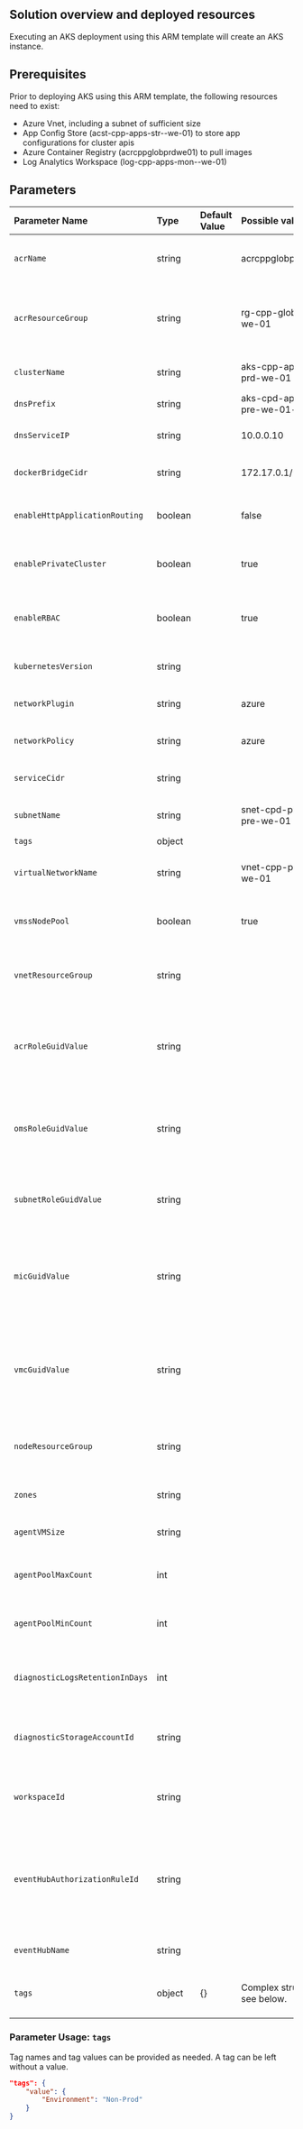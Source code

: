 ## Solution overview and deployed resources

Executing an AKS deployment using this ARM template will create an AKS instance. 

## Prerequisites

Prior to deploying AKS using this ARM template, the following resources need to exist:
- Azure Vnet, including a subnet of sufficient size
- App Config Store (acst-cpp-apps-str-<env>-we-01) to store app configurations for cluster apis
- Azure Container Registry (acrcppglobprdwe01) to pull images 
- Log Analytics Workspace (log-cpp-apps-mon-<env>-we-01) 

## Parameters

| Parameter Name | Type | Default Value | Possible values | Description |
| :-             | :-   | :-            | :-              | :-          |
| `acrName` | string | | acrcppglobprdwe01 | Name of the Azure Container Registry
| `acrResourceGroup` | string | | rg-cpp-glob-prd-we-01| Required. Resource Group of Azure Container Registry.
| `clusterName` | string | |aks-cpp-apps-prd-we-01 | Required. Name of the AKS Cluster.
| `dnsPrefix` | string | | aks-cpd-apps-pre-we-01-dns | Required. DNS Prefix.
| `dnsServiceIP` | string | |10.0.0.10  | Required. DNS Service IP.
| `dockerBridgeCidr` | string | | 172.17.0.1/16| Required. Docker Bridge CIDR .
| `enableHttpApplicationRouting` | boolean | | false| Required. Enable HTTP Application Routing.
| `enablePrivateCluster` | boolean | | true| Required. Enable Private Cluster.
| `enableRBAC` | boolean | | true | Required. Enable Role Based Access Control .
| `kubernetesVersion` | string | | | Required. Kubernetes Version .
| `networkPlugin` | string | |azure | Required. Network Plugin .
| `networkPolicy` | string | |azure | Required. Network Policy.
| `serviceCidr` | string | | | Required. Service CIDR.
| `subnetName` | string | | snet-cpd-pltf-aks-pre-we-01| Required. Subnet Name.
| `tags` | object | | | Required. .
| `virtualNetworkName` | string | |vnet-cpp-pltf-prd-we-01 | Required. Virtual Network Name.
| `vmssNodePool` | boolean | | true | Required. Enable VMSS Node Pool.
| `vnetResourceGroup` | string | | | Required. Virtual Network Resource Group Name. 
| `acrRoleGuidValue` | string | | | Required. Unique Guid for Role Assignment to Azure Container Registry.
| `omsRoleGuidValue` | string | | | Required. Unique Guid for Role Assignment to Log Analytics Workspace.
| `subnetRoleGuidValue` | string | | | Required. Unique Guid for Role Assignment to Subnet.
| `micGuidValue` | string | | | Required. Unique Guid for Role Assignment for Agent Pool Managed Identity.
| `vmcGuidValue` | string | | | Required. Unique Guid for Role Assignment of Agent Pool to Node Resource Group.
| `nodeResourceGroup` | string | | | Required. Name of the node resource group.
| `zones` | string | | | Optional. . Availability Zones.
| `agentVMSize` | string | | | Optional. .Size of the agent VM.
| `agentPoolMaxCount` | int | | | Optional. Agent Pool Maximum Count.
| `agentPoolMinCount` | int | | | Optional. Agent Pool Minimum Count .
| `diagnosticLogsRetentionInDays` | int | | | Required. Diagnostic Logs Retention In Days .
| `diagnosticStorageAccountId` | string | | | Required. Diagnostics Storage Account Resource Id .
| `workspaceId` | string | | | Required. Log Analytics Workspace Resource Id.
| `eventHubAuthorizationRuleId` | string | | | Required. Event Hub Rule Authorization Rule Id with Listen, Manage and Send access.
| `eventHubName` | string | | | Required. Event Hub Name.
| `tags` | object | {} | Complex structure, see below. | Optional. Tags of the AKS resource.
    

### Parameter Usage: `tags`

Tag names and tag values can be provided as needed. A tag can be left without a value.

``` json
"tags": {
    "value": {
        "Environment": "Non-Prod"
    }
}
```